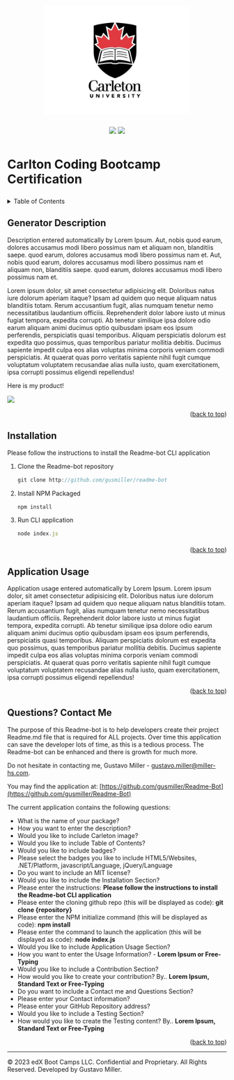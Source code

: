 <a id="readme-top" name="readme-top"></a>

<p align="center"><img src="./public/images/carleton-u-logo.jpg" height="250"></p>

<p align="center" style="margin-top:25px; margin-bottom:50px;">
	<a><img src="https://img.shields.io/static/v1.svg?label=javascript&message=Language&color=green"/></a>
	<a><img src="https://img.shields.io/static/v1.svg?label=nodejs&message=Server&color=purple"/></a>
</p>

# Carlton Coding Bootcamp Certification

<details style="margin-bottom: 25px; margin-top: 25px;">
	<summary>Table of Contents</summary>
	<ol>
		<li><a href="#Description">Generator Description</a></li>
		<li><a href="#installation">Installation</a></li>
		<li><a href="#usage">Application Usage</a></li>
		<li><a href="#contactme">Questions? Contact Me!</a></li>
	</ol>
</details>
<div id="Description" style="margin-top: 25px;">

## Generator Description

Description entered automatically by Lorem Ipsum. Aut, nobis quod earum, dolores accusamus modi libero possimus nam et aliquam non, blanditiis saepe. quod earum, dolores accusamus modi libero possimus nam et. Aut, nobis quod earum, dolores accusamus modi libero possimus nam et aliquam non, blanditiis saepe. quod earum, dolores accusamus modi libero possimus nam et.

Lorem ipsum dolor, sit amet consectetur adipisicing elit. Doloribus natus iure dolorum aperiam itaque? Ipsam ad quidem quo neque aliquam natus blanditiis totam. Rerum accusantium fugit, alias numquam tenetur nemo necessitatibus laudantium officiis. Reprehenderit dolor labore iusto ut minus fugiat tempora, expedita corrupti. Ab tenetur similique ipsa dolore odio earum aliquam animi ducimus optio quibusdam ipsam eos ipsum perferendis, perspiciatis quasi temporibus. Aliquam perspiciatis dolorum est expedita quo possimus, quas temporibus pariatur mollitia debitis. Ducimus sapiente impedit culpa eos alias voluptas minima corporis veniam commodi perspiciatis. At quaerat quas porro veritatis sapiente nihil fugit cumque voluptatum voluptatem recusandae alias nulla iusto, quam exercitationem, ipsa corrupti possimus eligendi repellendus!

Here is my product!

<div style="margin-top: 15px;">
	<img src="./assets/images/node001.png">
</div>
</div>

<p align="right">(<a href="#readme-top">back to top</a>)</p>

<div id="installation" style="margin-bottom: 20px;margin-top: 20px;">

## Installation

Please follow the instructions to install the Readme-bot CLI application

1. Clone the Readme-bot repository
	```js
	git clone http://github.com/gusmiller/readme-bot
	```
2. Install NPM Packaged
	```js
	npm install
	```
3. Run CLI application
	```js
	node index.js
	```
</div>

<p align="right">(<a href="#readme-top">back to top</a>)</p>

<div id="usage" style="margin-top: 25px;">

## Application Usage

Application usage entered automatically by Lorem Ipsum. Lorem ipsum dolor, sit amet consectetur adipisicing elit. Doloribus natus iure dolorum aperiam itaque? Ipsam ad quidem quo neque aliquam natus blanditiis totam. Rerum accusantium fugit, alias numquam tenetur nemo necessitatibus laudantium officiis. Reprehenderit dolor labore iusto ut minus fugiat tempora, expedita corrupti. Ab tenetur similique ipsa dolore odio earum aliquam animi ducimus optio quibusdam ipsam eos ipsum perferendis, perspiciatis quasi temporibus. Aliquam perspiciatis dolorum est expedita quo possimus, quas temporibus pariatur mollitia debitis. Ducimus sapiente impedit culpa eos alias voluptas minima corporis veniam commodi perspiciatis. At quaerat quas porro veritatis sapiente nihil fugit cumque voluptatum voluptatem recusandae alias nulla iusto, quam exercitationem, ipsa corrupti possimus eligendi repellendus!

<p align="right">(<a href="#readme-top">back to top</a>)</p>

</div>

<div id="contactme" style="margin-top: 25px;">

## Questions? Contact Me 

The purpose of this Readme-bot is to help developers create their project Readme.md file that is required for ALL projects. Over time this application can save the developer lots of time, as this is a tedious process. The Readme-bot can be enhanced and there is growth for much more.

Do not hesitate in contacting me, Gustavo Miller - gustavo.miller@miller-hs.com.

You may find the application at: [https://github.com/gusmiller/Readme-Bot](https://github.com/gusmiller/Readme-Bot)

The current application contains the following questions:

- What is the name of your package?
- How you want to enter the description?
- Would you like to include Carleton image?
- Would you like to include Table of Contents?
- Would you like to include badges?
- Please select the badges you like to include HTML5/Websites, .NET/Platform, javascript/Language, jQuery/Language
- Do you want to include an MIT license?
- Would you like to include the Installation Section?
- Please enter the instructions: **Please follow the instructions to install the Readme-bot CLI application**
- Please enter the cloning github repo (this will be displayed as code): **git clone {repository}**
- Please enter the NPM initialize command (this will be displayed as code): **npm install**
- Please enter the command to launch the application (this will be displayed as code): **node index.js**
- Would you like to include Application Usage Section?
- How you want to enter the Usage Information? - **Lorem Ipsum or Free-Typing**
- Would you like to include a Contribution Section?
- How would you like to create your contribution? By.. **Lorem Ipsum, Standard Text or Free-Typing**
- Do you want to include a Contact me and Questions Section?
- Please enter your Contact information?
- Please enter your GitHub Repository address?
- Would you like to include a Testing Section?
- How would you like to create the Testing content? By.. **Lorem Ipsum, Standard Text or Free-Typing**


<p align="right">(<a href="#readme-top">back to top</a>)</p>

</div>

---
© 2023 edX Boot Camps LLC. Confidential and Proprietary. All Rights Reserved. Developed by Gustavo Miller.